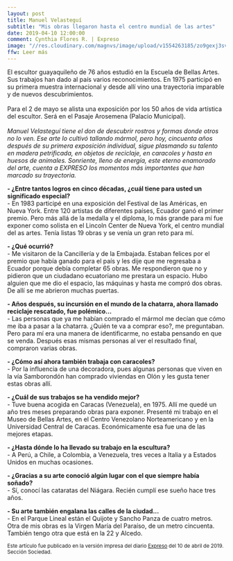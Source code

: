 ```yaml
---
layout: post
title: Manuel Velasteguí
subtitle: "Mis obras llegaron hasta el centro mundial de las artes"
date: 2019-04-10 12:00:00
comment: Cynthia Flores R. | Expreso
image: "//res.cloudinary.com/magnvs/image/upload/v1554263185/zo9gexj3sv24kvf445q1.jpg"
ffw: Leer más
---
```

El escultor guayaquileño de 76 años estudió en la Escuela de Bellas Artes. Sus trabajos han dado al país varios reconocimientos. En 1975 participó en su primera muestra internacional y desde allí vino una trayectoria imparable y de nuevos descubrimientos.<br /><br />Para el 2 de mayo se alista una exposición por los 50 años de vida artística del escultor. Será en el Pasaje Arosemena (Palacio Municipal).<br /><br />*Manuel Velasteguí tiene el don de descubrir rostros y formas donde otros no lo ven. Ese arte lo cultivó tallando mármol, pero hoy, cincuenta años después de su primera exposición individual, sigue plasmando su talento en madera petrificada, en objetos de reciclaje, en caracoles y hasta en huesos de animales. Sonriente, lleno de energía, este eterno enamorado del arte, cuenta a EXPRESO los momentos más importantes que han marcado su trayectoria.*

**- ¿Entre tantos logros en cinco décadas, ¿cuál tiene para usted un significado especial?**<br />
\- En 1983 participé en una exposición del Festival de las Américas, en Nueva York. Entre 120 artistas de diferentes países, Ecuador ganó el primer premio. Pero más allá de la medalla y el diploma, lo más grande para mí fue exponer como solista en el Lincoln Center de Nueva York, el centro mundial del as artes. Tenía listas 19 obras y se venía un gran reto para mí.

**- ¿Qué ocurrió?**<br />
\- Me visitaron de la Cancillería y de la Embajada. Estaban felices por el premio que había ganado para el país y les dije que me regresaba a Ecuador porque debía completar 65 obras. Me respondieron que no y pidieron que un ciudadano ecuatoriano me prestara un espacio. Hubo alguien que me dio el espacio, las máquinas y hasta me compró dos obras. De allí se me abrieron muchas puertas.

**- Años después, su incursión en el mundo de la chatarra, ahora llamado reciclaje rescatado, fue polémico...**<br />
\- Las personas que ya me habían comprado el mármol me decían que cómo me iba a pasar a la chatarra. ¿Quién te va a comprar eso?, me preguntaban. Pero para mí era una manera de identificarme, no estaba pensando en que se venda. Después esas mismas personas al ver el resultado final, compraron varias obras.

**- ¿Cómo así ahora también trabaja con caracoles?**<br />
\- Por la influencia de una decoradora, pues algunas personas  que viven en la vía Samborondón han comprado viviendas en Olón y les gusta tener estas obras allí.

**- ¿Cuál de sus trabajos se ha vendido mejor?**<br />
\- Tuve buena acogida en Caracas (Venezuela), en 1975. Allí me quedé un año tres meses preparando obras para exponer. Presenté mi trabajo en el Museo de Bellas Artes, en el Centro Venezolano Norteamericano y en la Universidad Central de Caracas. Económicamente esa fue una de las mejores etapas.

**- ¿Hasta dónde lo ha llevado su trabajo en la escultura?**<br />
\- A Perú, a Chile, a Colombia, a Venezuela, tres veces a Italia y a Estados Unidos en muchas ocasiones.

**- ¿Gracias a su arte conoció algún lugar con el que siempre había soñado?**<br/>
\- Sí, conocí las cataratas del Niágara. Recién cumplí ese sueño hace tres años.

**- Su arte también engalana las calles de la ciudad...**<br />
\- En el Parque Lineal están el Quijote y Sancho Panza de cuatro metros. Otra de mis obras es la Virgen María del Paraíso, de un metro cincuenta. También tengo otra que está en la 22 y Alcedo.

<small>Este artículo fue publicado en la versión impresa del diario [Expreso](//www.expreso.ec) del 10 de abril de 2019. Sección Sociedad.</small>
